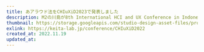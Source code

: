 ```yaml
---
title: あアラウド法をCHIuXiD2023で発表しました
description: M2の川島が8th International HCI and UX Conference in Indonesia（CHIuXiD2022）にて、「“Ah-aloud”：Method for Evaluating Cognitive Processes Occurring During Tasks from Vocal Information」という題で登壇発表しました。
thumbnail: https://storage.googleapis.com/studio-design-asset-files/projects/wQOVXEVxaD/s-1024x439_v-fs_webp_a1d54d23-5ab8-4594-9f93-f9332c55356e.webp
exlink: https://keita-lab.jp/conference/CHIuXiD2022
created_at: 2022.11.19
updated_at:
---
```

